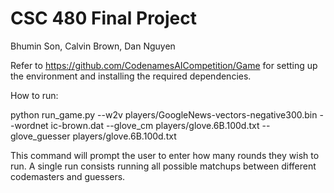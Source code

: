 # CSC 480 Final Project
Bhumin Son, Calvin Brown, Dan Nguyen

Refer to https://github.com/CodenamesAICompetition/Game for setting up the environment and installing the required dependencies.

How to run:

python run_game.py --w2v players/GoogleNews-vectors-negative300.bin --wordnet ic-brown.dat --glove_cm players/glove.6B.100d.txt --glove_guesser players/glove.6B.100d.txt

This command will prompt the user to enter how many rounds they wish to run. A single run consists running all possible matchups between different codemasters and guessers.
